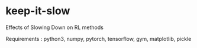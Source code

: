 # keep-it-slow
Effects of Slowing Down on RL methods

Requirements : 
python3, numpy, pytorch, tensorflow, gym, matplotlib, pickle